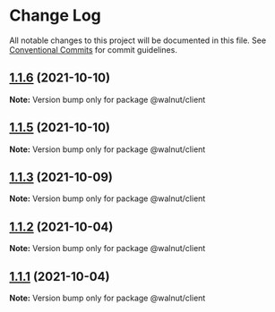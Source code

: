 # Change Log

All notable changes to this project will be documented in this file.
See [Conventional Commits](https://conventionalcommits.org) for commit guidelines.

## [1.1.6](https://github.com/nkalpak/monorepo-boilerplate/compare/v1.1.4...v1.1.6) (2021-10-10)

**Note:** Version bump only for package @walnut/client





## [1.1.5](https://github.com/nkalpak/monorepo-boilerplate/compare/v1.1.4...v1.1.5) (2021-10-10)

**Note:** Version bump only for package @walnut/client





## [1.1.3](https://github.com/nkalpak/monorepo-boilerplate/compare/v1.1.1...v1.1.3) (2021-10-09)

**Note:** Version bump only for package @walnut/client





## [1.1.2](https://github.com/nkalpak/monorepo-boilerplate/compare/v1.1.1...v1.1.2) (2021-10-04)

**Note:** Version bump only for package @walnut/client





## [1.1.1](https://github.com/nkalpak/monorepo-boilerplate/compare/v1.1.0...v1.1.1) (2021-10-04)

**Note:** Version bump only for package @walnut/client
